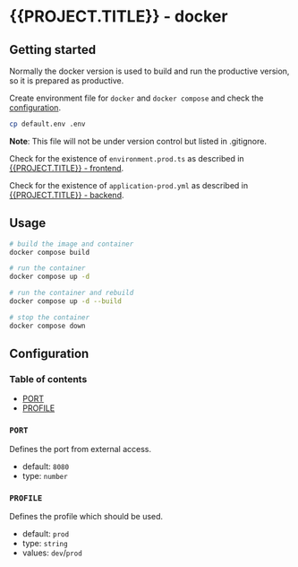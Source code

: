 # {{PROJECT.TITLE}} - docker

## Getting started

Normally the docker version is used to build and run the productive version, so it is prepared as productive.

Create environment file for `docker` and `docker compose` and check the [configuration](#configuration).

```bash
cp default.env .env
```

**Note**: This file will not be under version control but listed in .gitignore.

Check for the existence of `environment.prod.ts` as described in [{{PROJECT.TITLE}} - frontend](./frontend).

Check for the existence of `application-prod.yml` as described in [{{PROJECT.TITLE}} - backend](./backend).

## Usage

```bash
# build the image and container
docker compose build

# run the container
docker compose up -d

# run the container and rebuild
docker compose up -d --build

# stop the container
docker compose down
```

## Configuration

### Table of contents

* [PORT](#port)
* [PROFILE](#profile)

### `PORT`

Defines the port from external access.

* default: `8080`
* type: `number`

### `PROFILE`

Defines the profile which should be used.

* default: `prod`
* type: `string`
* values: `dev`/`prod`
